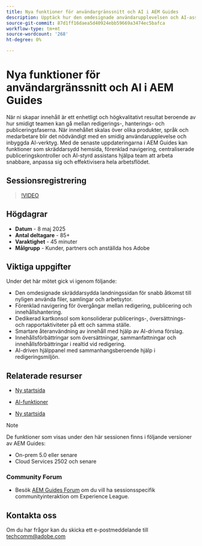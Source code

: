 ```yaml
---
title: Nya funktioner för användargränssnitt och AI i AEM Guides
description: Upptäck hur den omdesignade användarupplevelsen och AI-assistenterna i AEM Guides effektiviserar redigeringen, förbättrar navigeringen och lägger in realtidsinformation i era innehållsflöden.
source-git-commit: 87d1ff16daea5d40924ebb59669a3474ec5bafca
workflow-type: tm+mt
source-wordcount: '268'
ht-degree: 0%

---
```


# Nya funktioner för användargränssnitt och AI i AEM Guides

När ni skapar innehåll är ett enhetligt och högkvalitativt resultat beroende av hur smidigt teamen kan gå mellan redigerings-, hanterings- och publiceringsfaserna. När innehållet skalas över olika produkter, språk och medarbetare blir det nödvändigt med en smidig användarupplevelse och inbyggda AI-verktyg. Med de senaste uppdateringarna i AEM Guides kan funktioner som skräddarsydd hemsida, förenklad navigering, centraliserade publiceringskontroller och AI-styrd assistans hjälpa team att arbeta snabbare, anpassa sig och effektivisera hela arbetsflödet.


## Sessionsregistrering

>[!VIDEO](https://video.tv.adobe.com/v/3458396/?quality=12&learn=on)

## Högdagrar

- **Datum** - 8 maj 2025
- **Antal deltagare** - 85+
- **Varaktighet** - 45 minuter
- **Målgrupp** - Kunder, partners och anställda hos Adobe

## Viktiga uppgifter

Under det här mötet gick vi igenom följande:
- Den omdesignade skräddarsydda landningssidan för snabb åtkomst till nyligen använda filer, samlingar och arbetsytor.
- Förenklad navigering för övergångar mellan redigering, publicering och innehållshantering.
- Dedikerad kartkonsol som konsoliderar publicerings-, översättnings- och rapportaktiviteter på ett och samma ställe.
- Smartare återanvändning av innehåll med hjälp av AI-drivna förslag.
- Innehållsförbättringar som översättningar, sammanfattningar och innehållsförbättringar i realtid vid redigering.
- AI-driven hjälppanel med sammanhangsberoende hjälp i redigeringsmiljön.


## Relaterade resurser

- [Ny startsida](https://experienceleague.adobe.com/sv/docs/experience-manager-guides/using/user-guide/home-page/intro-home-page)

- [AI-funktioner](https://experienceleague.adobe.com/sv/docs/experience-manager-guides/using/user-guide/ai-assistant-aem/ai-assistant)

- [Ny startsida](https://experienceleague.adobe.com/sv/docs/experience-manager-guides/using/install-guide/cs-ig/web-editor-configs-cs/conf-smart-suggestions)



>[!NOTE]
>
> De funktioner som visas under den här sessionen finns i följande versioner av AEM Guides:
> - On-prem 5.0 eller senare
> - Cloud Services 2502 och senare


### Community Forum

- Besök [AEM Guides Forum](https://experienceleaguecommunities.adobe.com/t5/experience-manager-guides/bd-p/xml-documentation-discussions) om du vill ha sessionsspecifik communityinteraktion om Experience League.


## Kontakta oss

Om du har frågor kan du skicka ett e-postmeddelande till <techcomm@adobe.com>